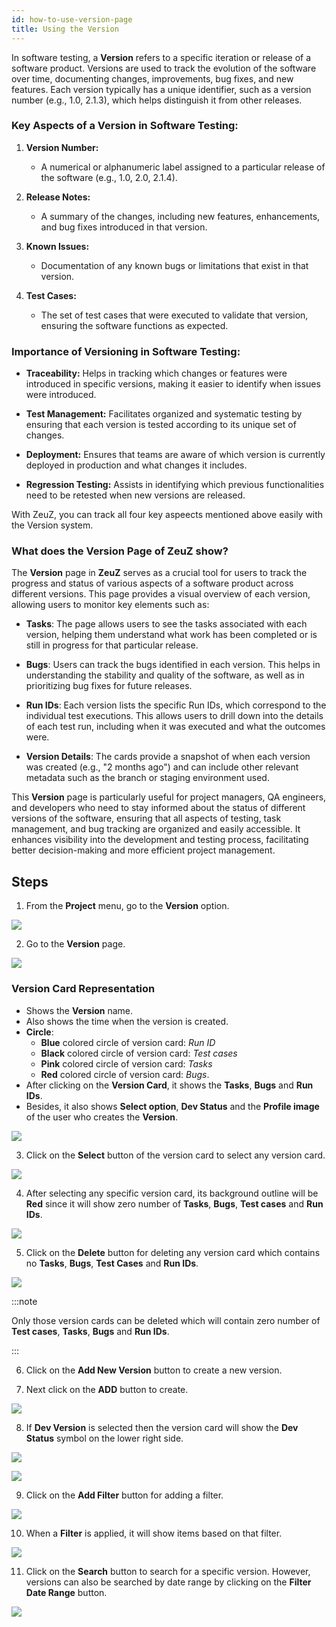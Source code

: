 ```yaml
---
id: how-to-use-version-page
title: Using the Version
---
```


In software testing, a **Version** refers to a specific iteration or release of
a software product. Versions are used to track the evolution of the software
over time, documenting changes, improvements, bug fixes, and new features. Each
version typically has a unique identifier, such as a version number (e.g., 1.0,
2.1.3), which helps distinguish it from other releases.

### Key Aspects of a Version in Software Testing:

1. **Version Number:**
   - A numerical or alphanumeric label assigned to a particular release of the
     software (e.g., 1.0, 2.0, 2.1.4).
  
2. **Release Notes:**
   - A summary of the changes, including new features, enhancements, and bug
     fixes introduced in that version.

3. **Known Issues:**
   - Documentation of any known bugs or limitations that exist in that version.

4. **Test Cases:**
   - The set of test cases that were executed to validate that version, ensuring
     the software functions as expected.

### Importance of Versioning in Software Testing:

- **Traceability:** Helps in tracking which changes or features were introduced
  in specific versions, making it easier to identify when issues were
  introduced.
  
- **Test Management:** Facilitates organized and systematic testing by ensuring
  that each version is tested according to its unique set of changes.

- **Deployment:** Ensures that teams are aware of which version is currently
  deployed in production and what changes it includes.

- **Regression Testing:** Assists in identifying which previous functionalities
  need to be retested when new versions are released.

With ZeuZ, you can track all four key aspeects mentioned above easily with the
Version system.

### What does the Version Page of ZeuZ show?

The **Version** page in **ZeuZ** serves as a crucial tool for users to track the progress and status of various aspects of a software product across different versions. This page provides a visual overview of each version, allowing users to monitor key elements such as:

- **Tasks**: The page allows users to see the tasks associated with each version, helping them understand what work has been completed or is still in progress for that particular release.

- **Bugs**: Users can track the bugs identified in each version. This helps in understanding the stability and quality of the software, as well as in prioritizing bug fixes for future releases.

- **Run IDs**: Each version lists the specific Run IDs, which correspond to the individual test executions. This allows users to drill down into the details of each test run, including when it was executed and what the outcomes were.

- **Version Details**: The cards provide a snapshot of when each version was created (e.g., "2 months ago") and can include other relevant metadata such as the branch or staging environment used.

This **Version** page is particularly useful for project managers, QA engineers, and developers who need to stay informed about the status of different versions of the software, ensuring that all aspects of testing, task management, and bug tracking are organized and easily accessible. It enhances visibility into the development and testing process, facilitating better decision-making and more efficient project management.

## Steps

1. From the **Project** menu, go to the **Version** option.

![](/img/how-tos/how-to-use-version-page/version-option.png)

2. Go to the **Version** page.

![](/img/how-tos/how-to-use-version-page/version-page.png)

### Version Card Representation

- Shows the **Version** name.
- Also shows the time when the version is created.
- **Circle**:
  - **Blue** colored circle of version card: *Run ID*
  - **Black** colored circle of version card: *Test cases*
  - **Pink** colored circle of version card: *Tasks*
  - **Red** colored circle of version card: *Bugs*.
- After clicking on the **Version Card**, it shows the **Tasks**, **Bugs** and **Run IDs**.
- Besides, it also shows **Select option**, **Dev Status** and the **Profile image** of the user who creates the **Version**.

![](/img/how-tos/how-to-use-version-page/version-represent.png)

3. Click on the **Select** button of the version card to select any version card.

![](/img/how-tos/how-to-use-version-page/select-version.png)

4. After selecting any specific version card, its background outline will be **Red** since it will show zero number of **Tasks**, **Bugs**, **Test cases** and **Run IDs**.

![](/img/how-tos/how-to-use-version-page/red-outline.png)

5. Click on the **Delete** button for deleting any version card which contains no **Tasks**, **Bugs**, **Test Cases** and **Run IDs**.

![](/img/how-tos/how-to-use-version-page/delete-version.png)

:::note

Only those version cards can be deleted which will contain zero number of **Test cases**, **Tasks**, **Bugs** and **Run IDs**.

:::

6. Click on the **Add New Version** button to create a new version.

7. Next click on the **ADD** button to create.

![](/img/how-tos/how-to-use-version-page/add-version.png)

8. If **Dev Version** is selected then the version card will show the **Dev Status** symbol on the lower right side.

![](/img/how-tos/how-to-use-version-page/dev-version.png)

![](/img/how-tos/how-to-use-version-page/dev-status.png)

9. Click on the **Add Filter** button for adding a filter.

![](/img/how-tos/how-to-use-version-page/filter-version.png)

10. When a **Filter** is applied, it will show items based on that filter.

![](/img/how-tos/how-to-use-version-page/filter-base.png)

11. Click on the **Search** button to search for a specific version. However, versions can also be searched by date range by clicking on the **Filter Date Range** button.

![](/img/how-tos/how-to-use-version-page/version-range.png)